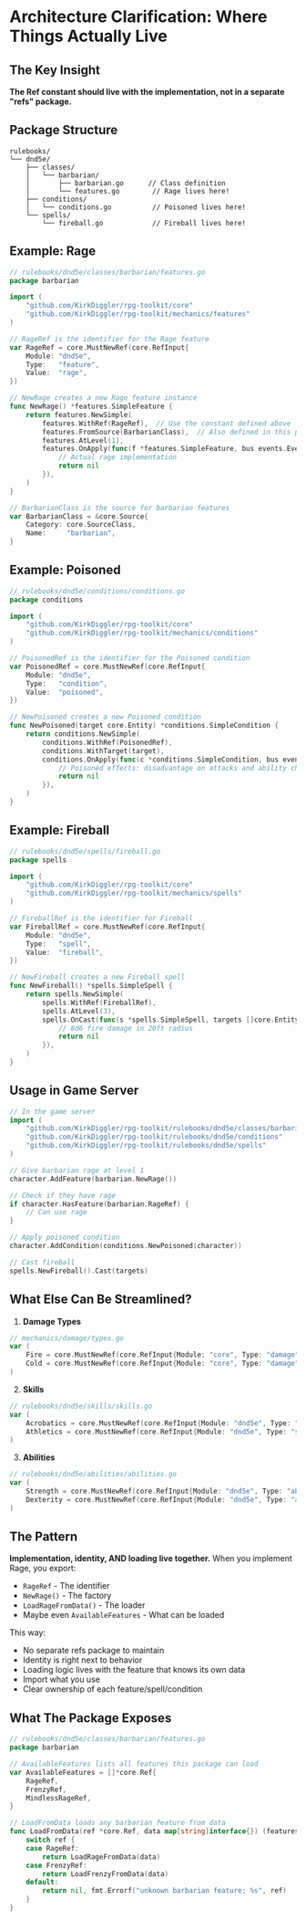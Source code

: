 # Architecture Clarification: Where Things Actually Live

## The Key Insight

**The Ref constant should live with the implementation, not in a separate "refs" package.**

## Package Structure

```
rulebooks/
└── dnd5e/
    ├── classes/
    │   └── barbarian/
    │       ├── barbarian.go      // Class definition
    │       └── features.go        // Rage lives here!
    ├── conditions/
    │   └── conditions.go          // Poisoned lives here!
    └── spells/
        └── fireball.go            // Fireball lives here!
```

## Example: Rage

```go
// rulebooks/dnd5e/classes/barbarian/features.go
package barbarian

import (
    "github.com/KirkDiggler/rpg-toolkit/core"
    "github.com/KirkDiggler/rpg-toolkit/mechanics/features"
)

// RageRef is the identifier for the Rage feature
var RageRef = core.MustNewRef(core.RefInput{
    Module: "dnd5e",
    Type:   "feature",
    Value:  "rage",
})

// NewRage creates a new Rage feature instance
func NewRage() *features.SimpleFeature {
    return features.NewSimple(
        features.WithRef(RageRef),  // Use the constant defined above
        features.FromSource(BarbarianClass),  // Also defined in this package
        features.AtLevel(1),
        features.OnApply(func(f *features.SimpleFeature, bus events.EventBus) error {
            // Actual rage implementation
            return nil
        }),
    )
}

// BarbarianClass is the source for barbarian features
var BarbarianClass = &core.Source{
    Category: core.SourceClass,
    Name:     "barbarian",
}
```

## Example: Poisoned

```go
// rulebooks/dnd5e/conditions/conditions.go
package conditions

import (
    "github.com/KirkDiggler/rpg-toolkit/core"
    "github.com/KirkDiggler/rpg-toolkit/mechanics/conditions"
)

// PoisonedRef is the identifier for the Poisoned condition
var PoisonedRef = core.MustNewRef(core.RefInput{
    Module: "dnd5e",
    Type:   "condition",
    Value:  "poisoned",
})

// NewPoisoned creates a new Poisoned condition
func NewPoisoned(target core.Entity) *conditions.SimpleCondition {
    return conditions.NewSimple(
        conditions.WithRef(PoisonedRef),
        conditions.WithTarget(target),
        conditions.OnApply(func(c *conditions.SimpleCondition, bus events.EventBus) error {
            // Poisoned effects: disadvantage on attacks and ability checks
            return nil
        }),
    )
}
```

## Example: Fireball

```go
// rulebooks/dnd5e/spells/fireball.go
package spells

import (
    "github.com/KirkDiggler/rpg-toolkit/core"
    "github.com/KirkDiggler/rpg-toolkit/mechanics/spells"
)

// FireballRef is the identifier for Fireball
var FireballRef = core.MustNewRef(core.RefInput{
    Module: "dnd5e",
    Type:   "spell",
    Value:  "fireball",
})

// NewFireball creates a new Fireball spell
func NewFireball() *spells.SimpleSpell {
    return spells.NewSimple(
        spells.WithRef(FireballRef),
        spells.AtLevel(3),
        spells.OnCast(func(s *spells.SimpleSpell, targets []core.Entity) error {
            // 8d6 fire damage in 20ft radius
            return nil
        }),
    )
}
```

## Usage in Game Server

```go
// In the game server
import (
    "github.com/KirkDiggler/rpg-toolkit/rulebooks/dnd5e/classes/barbarian"
    "github.com/KirkDiggler/rpg-toolkit/rulebooks/dnd5e/conditions"
    "github.com/KirkDiggler/rpg-toolkit/rulebooks/dnd5e/spells"
)

// Give barbarian rage at level 1
character.AddFeature(barbarian.NewRage())

// Check if they have rage
if character.HasFeature(barbarian.RageRef) {
    // Can use rage
}

// Apply poisoned condition
character.AddCondition(conditions.NewPoisoned(character))

// Cast fireball
spells.NewFireball().Cast(targets)
```

## What Else Can Be Streamlined?

1. **Damage Types**
```go
// mechanics/damage/types.go
var (
    Fire = core.MustNewRef(core.RefInput{Module: "core", Type: "damage", Value: "fire"})
    Cold = core.MustNewRef(core.RefInput{Module: "core", Type: "damage", Value: "cold"})
)
```

2. **Skills**
```go
// rulebooks/dnd5e/skills/skills.go
var (
    Acrobatics = core.MustNewRef(core.RefInput{Module: "dnd5e", Type: "skill", Value: "acrobatics"})
    Athletics = core.MustNewRef(core.RefInput{Module: "dnd5e", Type: "skill", Value: "athletics"})
)
```

3. **Abilities**
```go
// rulebooks/dnd5e/abilities/abilities.go
var (
    Strength = core.MustNewRef(core.RefInput{Module: "dnd5e", Type: "ability", Value: "strength"})
    Dexterity = core.MustNewRef(core.RefInput{Module: "dnd5e", Type: "ability", Value: "dexterity"})
)
```

## The Pattern

**Implementation, identity, AND loading live together.** When you implement Rage, you export:
- `RageRef` - The identifier
- `NewRage()` - The factory
- `LoadRageFromData()` - The loader
- Maybe even `AvailableFeatures` - What can be loaded

This way:
- No separate refs package to maintain
- Identity is right next to behavior
- Loading logic lives with the feature that knows its own data
- Import what you use
- Clear ownership of each feature/spell/condition

## What The Package Exposes

```go
// rulebooks/dnd5e/classes/barbarian/features.go
package barbarian

// AvailableFeatures lists all features this package can load
var AvailableFeatures = []*core.Ref{
    RageRef,
    FrenzyRef,
    MindlessRageRef,
}

// LoadFromData loads any barbarian feature from data
func LoadFromData(ref *core.Ref, data map[string]interface{}) (features.Feature, error) {
    switch ref {
    case RageRef:
        return LoadRageFromData(data)
    case FrenzyRef:
        return LoadFrenzyFromData(data)
    default:
        return nil, fmt.Errorf("unknown barbarian feature: %s", ref)
    }
}
```